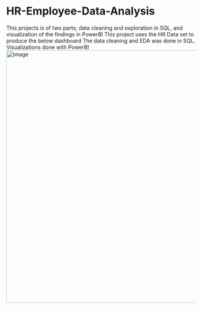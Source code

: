 # HR-Employee-Data-Analysis
This projects is of two parts; data cleaning and exploration in SQL, and visualization of the findings in PowerBI
This project uses the HR Data set to produce the below dashboard
The data cleaning and EDA was done in SQL.
Visualizations done with PowerBI
<img width="668" alt="image" src="https://github.com/Jakpedeye/HR-Employee-Data-Analysis/assets/110677003/b3c52707-047c-4f81-96ce-b0bb98154871">

